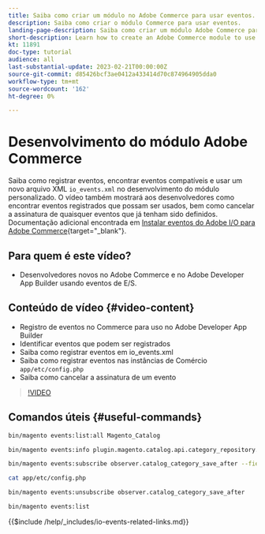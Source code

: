 ```yaml
---
title: Saiba como criar um módulo no Adobe Commerce para usar eventos.
description: Saiba como criar o módulo Commerce para usar eventos.
landing-page-description: Saiba como criar um módulo Adobe Commerce para usar eventos.
short-description: Learn how to create an Adobe Commerce module to use events.
kt: 11891
doc-type: tutorial
audience: all
last-substantial-update: 2023-02-21T00:00:00Z
source-git-commit: d85426bcf3ae0412a433414d70c874964905dda0
workflow-type: tm+mt
source-wordcount: '162'
ht-degree: 0%

---
```



# Desenvolvimento do módulo Adobe Commerce

Saiba como registrar eventos, encontrar eventos compatíveis e usar um novo arquivo XML `io_events.xml` no desenvolvimento do módulo personalizado. O vídeo também mostrará aos desenvolvedores como encontrar eventos registrados que possam ser usados, bem como cancelar a assinatura de quaisquer eventos que já tenham sido definidos. Documentação adicional encontrada em [Instalar eventos do Adobe I/O para Adobe Commerce](https://developer.adobe.com/commerce/events/get-started/installation/){target="_blank"}.

## Para quem é este vídeo?

* Desenvolvedores novos no Adobe Commerce e no Adobe Developer App Builder usando eventos de E/S.

## Conteúdo de vídeo {#video-content}

* Registro de eventos no Commerce para uso no Adobe Developer App Builder
* Identificar eventos que podem ser registrados
* Saiba como registrar eventos em io_events.xml
* Saiba como registrar eventos nas instâncias de Comércio `app/etc/config.php`
* Saiba como cancelar a assinatura de um evento

>[!VIDEO](https://video.tv.adobe.com/v/3415802?quality=12&learn=on)

## Comandos úteis {#useful-commands}

```bash
bin/magento events:list:all Magento_Catalog

bin/magento events:info plugin.magento.catalog.api.category_repository.save

bin/magento events:subscribe observer.catalog_category_save_after --fields=entity_id --fields=parent_id

cat app/etc/config.php

bin/magento events:unsubscribe observer.catalog_category_save_after

bin/magento events:list
```

{{$include /help/_includes/io-events-related-links.md}}
